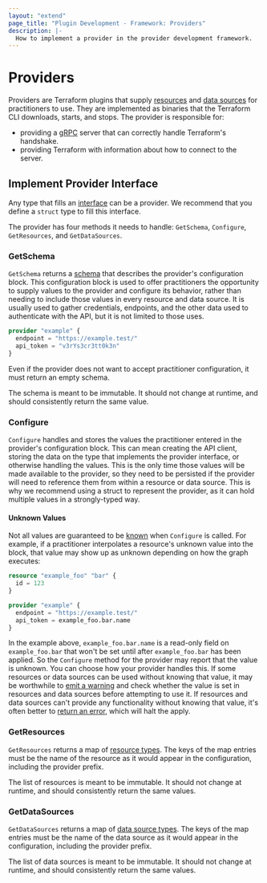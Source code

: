 ```yaml
---
layout: "extend"
page_title: "Plugin Development - Framework: Providers"
description: |-
  How to implement a provider in the provider development framework.
---
```


# Providers

Providers are Terraform plugins that supply
[resources](/docs/plugin/framework/resources.html) and [data
sources](/docs/plugin/framework/data-sources.html) for practitioners to use.
They are implemented as binaries that the Terraform CLI downloads, starts,
and stops. The provider is responsible for:

- providing a [gRPC](https://grpc.io) server that can correctly handle
  Terraform's handshake.
- providing Terraform with information about how to connect to the server.

## Implement Provider Interface

Any type that fills an
[interface](https://pkg.go.dev/github.com/hashicorp/terraform-plugin-framework/tfsdk#Provider)
can be a provider. We recommend that you define a `struct` type to fill this
interface.

The provider has four methods it needs to handle: `GetSchema`, `Configure`,
`GetResources`, and `GetDataSources`.

### GetSchema

`GetSchema` returns a
[schema](/docs/plugin/framework/schemas.html) that describes the provider's
configuration block. This configuration block is used to offer practitioners
the opportunity to supply values to the provider and configure its behavior,
rather than needing to include those values in every resource and data source.
It is usually used to gather credentials, endpoints, and the other data used to
authenticate with the API, but it is not limited to those uses.

```tf
provider "example" {
  endpoint = "https://example.test/"
  api_token = "v3rYs3cr3tt0k3n"
}
```

Even if the provider does not want to accept practitioner configuration, it must return
an empty schema.

The schema is meant to be immutable. It should not change at runtime, and
should consistently return the same value.

### Configure

`Configure` handles and stores the
values the practitioner entered in the provider's configuration block. This
can mean creating the API client, storing the data on the type that
implements the provider interface, or otherwise handling the values. This is
the only time those values will be made available to the provider, so they
need to be persisted if the provider will need to reference them from within
a resource or data source. This is why we recommend using a struct
to represent the provider, as it can hold multiple values in a strongly-typed
way.

#### Unknown Values

Not all values are guaranteed to be
[known](/docs/plugin/framework/types.html#unknown) when `Configure` is called.
For example, if a practitioner interpolates a resource's unknown value into the block,
that value may show up as unknown depending on how the graph executes:

```tf
resource "example_foo" "bar" {
  id = 123
}

provider "example" {
  endpoint = "https://example.test/"
  api_token = example_foo.bar.name
}
```

In the example above, `example_foo.bar.name` is a read-only field on
`example_foo.bar` that won't be set until after `example_foo.bar` has been
applied. So the `Configure` method for the provider may report that the value
is unknown. You can choose how your provider handles this. If
some resources or data sources can be used without knowing that value, it may
be worthwhile to [emit a warning](/docs/plugin/framework/diagnostics.html) and
check whether the value is set in resources and data sources before attempting
to use it. If resources and data sources can't provide any functionality
without knowing that value, it's often better to [return an
error](/docs/plugin/framework/diagnostics.html), which will halt the apply.

### GetResources

`GetResources` returns a map of [resource
types](/docs/plugin/framework/resources.html#resourcetype). The keys of the
map entries must be the name of the resource as it would appear in the
configuration, including the provider prefix.

The list of resources is meant to be immutable. It should not change at
runtime, and should consistently return the same values.

### GetDataSources

`GetDataSources` returns a map of [data
source types](/docs/plugin/framework/data-sources.html#datasourcetype). The
keys of the map entries must be the name of the data source as it would appear
in the configuration, including the provider prefix.

The list of data sources is meant to be immutable. It should not change at
runtime, and should consistently return the same values.
